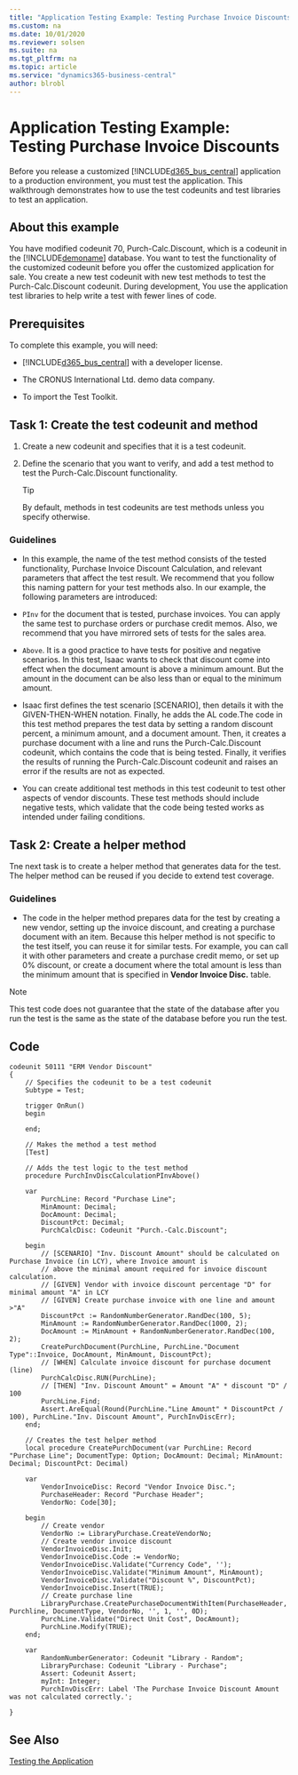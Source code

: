 ```yaml
---
title: "Application Testing Example: Testing Purchase Invoice Discounts"
ms.custom: na
ms.date: 10/01/2020
ms.reviewer: solsen
ms.suite: na
ms.tgt_pltfrm: na
ms.topic: article
ms.service: "dynamics365-business-central"
author: blrobl
---
```


# Application Testing Example: Testing Purchase Invoice Discounts
Before you release a customized [!INCLUDE[d365_bus_central](includes/d365_bus_central_md.md)] application to a production environment, you must test the application. This walkthrough demonstrates how to use the test codeunits and test libraries to test an application.  
  
## About this example  
You have modified codeunit 70, Purch-Calc.Discount, which is a codeunit in the [!INCLUDE[demoname](includes/demoname_md.md)] database. You want to test the functionality of the customized codeunit before you offer the customized application for sale. You create a new test codeunit with new test methods to test the Purch-Calc.Discount codeunit. During development, You use the application test libraries to help write a test with fewer lines of code.  
  
## Prerequisites  
To complete this example, you will need:  
  
- [!INCLUDE[d365_bus_central](includes/d365_bus_central_md.md)] with a developer license.  
  
- The CRONUS International Ltd. demo data company.  

- To import the Test Toolkit.
 
## Task 1: Create the test codeunit and method

1. Create a new codeunit and specifies that it is a test codeunit.
2. Define the scenario that you want to verify, and add a test method to test the Purch-Calc.Discount functionality.

    > [!TIP]
    > By default, methods in test codeunits are test methods unless you specify otherwise. 

### Guidelines

-  In this example, the name of the test method consists of the tested functionality, Purchase Invoice Discount Calculation, and relevant parameters that affect the test result. We recommend that you follow this naming pattern for your test methods also. In our example, the following parameters are introduced:  
  
  -  `PInv` for the document that is tested, purchase invoices. You can apply the same test to purchase orders or purchase credit memos. Also, we recommend that you have mirrored sets of tests for the sales area.  
  
  -  `Above`. It is a good practice to have tests for positive and negative scenarios. In this test, Isaac wants to check that discount come into effect when the document amount is above a minimum amount. But the amount in the document can be also less than or equal to the minimum amount.  

-  Isaac first defines the test scenario \[SCENARIO\], then details it with the GIVEN-THEN-WHEN notation. Finally, he adds the AL code.The code in this test method prepares the test data by setting a random discount percent, a minimum amount, and a document amount. Then, it creates a purchase document with a line and runs the Purch-Calc.Discount codeunit, which contains the code that is being tested. Finally, it verifies the results of running the Purch-Calc.Discount codeunit and raises an error if the results are not as expected.  
 
-  You can create additional test methods in this test codeunit to test other aspects of vendor discounts. These test methods should include negative tests, which validate that the code being tested works as intended under failing conditions.  

## Task 2: Create a helper method

Tne next task is to create a helper method that generates data for the test. The helper method can be reused if you decide to extend test coverage.

### Guidelines

-  The code in the helper method prepares data for the test by creating a new vendor, setting up the invoice discount, and creating a purchase document with an item. Because this helper method is not specific to the test itself, you can reuse it for similar tests. For example, you can call it with other parameters and create a purchase credit memo, or set up 0% discount, or create a document where the total amount is less than the minimum amount that is specified in **Vendor Invoice Disc.** table.  
  
> [!NOTE]  
>  This test code does not guarantee that the state of the database after you run the test is the same as the state of the database before you run the test.  

## Code

```AL
codeunit 50111 "ERM Vendor Discount"
{
    // Specifies the codeunit to be a test codeunit
    Subtype = Test;

    trigger OnRun()
    begin

    end;

    // Makes the method a test method
    [Test]

    // Adds the test logic to the test method
    procedure PurchInvDiscCalculationPInvAbove()

    var
        PurchLine: Record "Purchase Line";
        MinAmount: Decimal;
        DocAmount: Decimal;
        DiscountPct: Decimal;
        PurchCalcDisc: Codeunit "Purch.-Calc.Discount";

    begin
        // [SCENARIO] "Inv. Discount Amount" should be calculated on Purchase Invoice (in LCY), where Invoice amount is
        // above the minimal amount required for invoice discount calculation.
        // [GIVEN] Vendor with invoice discount percentage "D" for minimal amount "A" in LCY
        // [GIVEN] Create purchase invoice with one line and amount >"A"
        DiscountPct := RandomNumberGenerator.RandDec(100, 5);
        MinAmount := RandomNumberGenerator.RandDec(1000, 2);
        DocAmount := MinAmount + RandomNumberGenerator.RandDec(100, 2);
        CreatePurchDocument(PurchLine, PurchLine."Document Type"::Invoice, DocAmount, MinAmount, DiscountPct);
        // [WHEN] Calculate invoice discount for purchase document (line)
        PurchCalcDisc.RUN(PurchLine);
        // [THEN] "Inv. Discount Amount" = Amount "A" * discount "D" / 100
        PurchLine.Find;
        Assert.AreEqual(Round(PurchLine."Line Amount" * DiscountPct / 100), PurchLine."Inv. Discount Amount", PurchInvDiscErr);
    end;

    // Creates the test helper method
    local procedure CreatePurchDocument(var PurchLine: Record "Purchase Line"; DocumentType: Option; DocAmount: Decimal; MinAmount: Decimal; DiscountPct: Decimal)

    var
        VendorInvoiceDisc: Record "Vendor Invoice Disc.";
        PurchaseHeader: Record "Purchase Header";
        VendorNo: Code[30];

    begin
        // Create vendor
        VendorNo := LibraryPurchase.CreateVendorNo;
        // Create vendor invoice discount
        VendorInvoiceDisc.Init;
        VendorInvoiceDisc.Code := VendorNo;
        VendorInvoiceDisc.Validate("Currency Code", '');
        VendorInvoiceDisc.Validate("Minimum Amount", MinAmount);
        VendorInvoiceDisc.Validate("Discount %", DiscountPct);
        VendorInvoiceDisc.Insert(TRUE);
        // Create purchase line
        LibraryPurchase.CreatePurchaseDocumentWithItem(PurchaseHeader, Purchline, DocumentType, VendorNo, '', 1, '', 0D);
        PurchLine.Validate("Direct Unit Cost", DocAmount);
        PurchLine.Modify(TRUE);
    end;

    var
        RandomNumberGenerator: Codeunit "Library - Random";
        LibraryPurchase: Codeunit "Library - Purchase";
        Assert: Codeunit Assert;
        myInt: Integer;
        PurchInvDiscErr: Label 'The Purchase Invoice Discount Amount was not calculated correctly.';

}
```

## See Also  
 [Testing the Application](devenv-Testing-Application.md)
